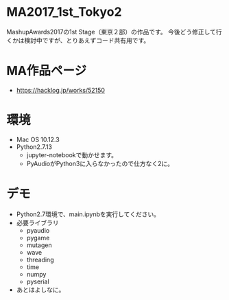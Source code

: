 # MA2017_1st_Tokyo2
MashupAwards2017の1st Stage（東京２部）の作品です。
今後どう修正して行くかは検討中ですが、とりあえずコード共有用です。

# MA作品ページ
- https://hacklog.jp/works/52150

# 環境
- Mac OS 10.12.3
- Python2.7.13
  - jupyter-notebookで動かせます。
  - PyAudioがPython3に入らなかったので仕方なく2に。
  
# デモ
- Python2.7環境で、main.ipynbを実行してください。
- 必要ライブラリ
  - pyaudio
  - pygame
  - mutagen
  - wave
  - threading
  - time
  - numpy
  - pyserial
- あとはよしなに。

